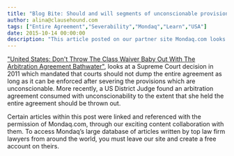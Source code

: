 ```yaml
---
title: "Blog Bite: Should and will segments of unconscionable provisions remain?"
author: alina@clausehound.com
tags: ["Entire Agreement","Severability","Mondaq","Learn","USA"]
date: 2015-10-14 00:00:00
description: "This article posted on our partner site Mondaq.com looks at a Supreme Court decision in 2011 which mandated that courts should not dump the entire agreement as long as it can be enforced after severing the provisions which are unconscionable."
---
```


["United States: Don't Throw The Class Waiver Baby Out With The Arbitration Agreement Bathwater"](http://www.mondaq.com/unitedstates/x/434814/employment+litigation+tribunals/Dont+Throw+The+Class+Waiver+Baby+Out+With+The+Arbitration+Agreement+Bathwater), looks at a Supreme Court decision in 2011 which mandated that courts should not dump the entire agreement as long as it can be enforced after severing the provisions which are unconscionable. More recently, a US District Judge found an arbitration agreement consumed with unconscionability to the extent that she held the entire agreement should be thrown out.

Certain articles within this post were linked and referenced with the permission of Mondaq.com, through our exciting content collaboration with them.  To access Mondaq’s large database of articles written by top law firm lawyers from around the world, you must leave our site and create a free account on theirs.
